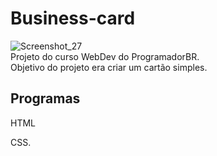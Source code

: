 # Business-card
![Screenshot_27](https://user-images.githubusercontent.com/82658732/115310322-004fa600-a144-11eb-96d3-c45369f85209.png)
<br>
Projeto do curso WebDev do ProgramadorBR.<br>
Objetivo do projeto era criar um cartão simples.
## Programas 
 HTML

 CSS.
